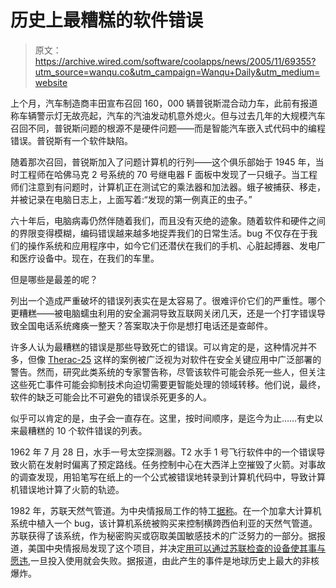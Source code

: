 # 历史上最糟糕的软件错误

> 原文：<https://archive.wired.com/software/coolapps/news/2005/11/69355?utm_source=wanqu.co&utm_campaign=Wanqu+Daily&utm_medium=website>

上个月，汽车制造商丰田宣布召回 160，000 辆普锐斯混合动力车，此前有报道称车辆警示灯无故亮起，汽车的汽油发动机意外熄火。但与过去几年的大规模汽车召回不同，普锐斯问题的根源不是硬件问题——而是智能汽车嵌入式代码中的编程错误。普锐斯有一个软件缺陷。

随着那次召回，普锐斯加入了问题计算机的行列——这个俱乐部始于 1945 年，当时工程师在哈佛马克 2 号系统的 70 号继电器 F 面板中发现了一只蛾子。当工程师们注意到有问题时，计算机正在测试它的乘法器和加法器。蛾子被捕获、移走，并被记录在电脑日志上，上面写着:“发现的第一例真正的虫子。”

六十年后，电脑病毒仍然伴随着我们，而且没有灭绝的迹象。随着软件和硬件之间的界限变得模糊，编码错误越来越多地捉弄我们的日常生活。bug 不仅存在于我们的操作系统和应用程序中，如今它们还潜伏在我们的手机、心脏起搏器、发电厂和医疗设备中。现在，在我们的车里。

但是哪些是最差的呢？

列出一个造成严重破坏的错误列表实在是太容易了。很难评价它们的严重性。哪个更糟糕——被电脑蠕虫利用的安全漏洞导致互联网关闭几天，还是一个打字错误导致全国电话系统瘫痪一整天？答案取决于你是想打电话还是查邮件。

许多人认为最糟糕的错误是那些导致死亡的错误。可以肯定的是，这种情况并不多，但像 [Therac-25](http://courses.cs.vt.edu/~cs3604/lib/Therac_25/Therac_1.html) 这样的案例被广泛视为对软件在安全关键应用中广泛部署的警告。然而，研究此类系统的专家警告称，尽管该软件可能会杀死一些人，但关注这些死亡事件可能会抑制技术向迫切需要更智能处理的领域转移。他们说，最终，软件的缺乏可能会比不可避免的错误杀死更多的人。

似乎可以肯定的是，虫子会一直存在。这里，按时间顺序，是迄今为止……有史以来最糟糕的 10 个软件错误的列表。

1962 年 7 月 28 日，水手一号太空探测器。T2 水手 1 号飞行软件中的一个错误导致火箭在发射时偏离了预定路线。任务控制中心在大西洋上空摧毁了火箭。对事故的调查发现，用铅笔写在纸上的一个公式被错误地转录到计算机代码中，导致计算机错误地计算了火箭的轨迹。

1982 年，苏联天然气管道。为中央情报局工作的特工[据称](http://www.loyola.edu/dept/politics/intel/farewell_dossier.pdf)。在一个加拿大计算机系统中植入一个 bug，该计算机系统被购买来控制横跨西伯利亚的天然气管道。苏联获得了该系统，作为秘密购买或窃取美国敏感技术的广泛努力的一部分。据报道，美国中央情报局发现了这个项目，并决定[用可以通过苏联检查的设备使其事与愿违](http://www.msnbc.msn.com/id/4394002),一旦投入使用就会失败。据报道，由此产生的事件是地球历史上最大的非核爆炸。